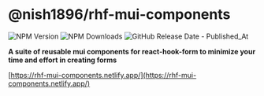 # @nish1896/rhf-mui-components

![NPM Version](https://img.shields.io/npm/v/%40nish1896%2Frhf-mui-components)
![NPM Downloads](https://img.shields.io/npm/dt/%40nish1896%2Frhf-mui-components)
![GitHub Release Date - Published_At](https://img.shields.io/github/release-date/nishkohli96/eslint-config)

**A suite of reusable mui components for react-hook-form to minimize your time and effort in creating forms**

[https://rhf-mui-components.netlify.app/](https://rhf-mui-components.netlify.app/)